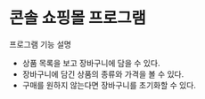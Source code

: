 # 콘솔 쇼핑몰 프로그램

프로그램 기능 설명
- 상품 목록을 보고 장바구니에 담을 수 있다.
- 장바구니에 담긴 상품의 종류와 가격을 볼 수 있다.
- 구매를 원하지 않는다면 장바구니를 초기화할 수 있다.